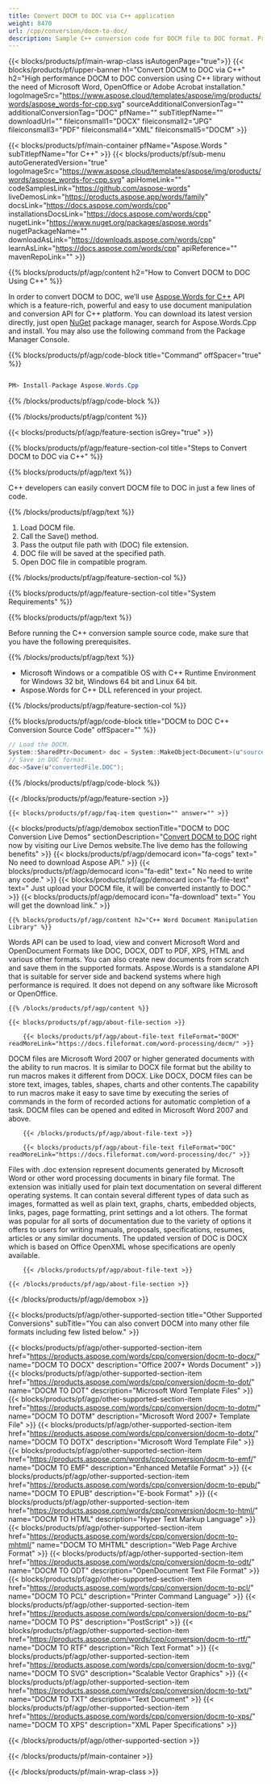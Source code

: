 ```yaml
---
title: Convert DOCM to DOC via C++ application 
weight: 8470
url: /cpp/conversion/docm-to-doc/ 
description: Sample C++ conversion code for DOCM file to DOC format. Programmers can use this example code for batch DOCM document to DOC conversion within any C++ Application.
---
```


{{< blocks/products/pf/main-wrap-class isAutogenPage="true">}}
{{< blocks/products/pf/upper-banner h1="Convert DOCM to DOC via C++" h2="High performance DOCM to DOC conversion using C++ library without the need of Microsoft Word, OpenOffice or Adobe Acrobat installation." logoImageSrc="https://www.aspose.cloud/templates/aspose/img/products/words/aspose_words-for-cpp.svg" sourceAdditionalConversionTag="" additionalConversionTag="DOC" pfName="" subTitlepfName="" downloadUrl="" fileiconsmall1="DOCX" fileiconsmall2="JPG" fileiconsmall3="PDF" fileiconsmall4="XML" fileiconsmall5="DOCM" >}}

{{< blocks/products/pf/main-container pfName="Aspose.Words " subTitlepfName="for C++" >}}
{{< blocks/products/pf/sub-menu autoGeneratedVersion="true" logoImageSrc="https://www.aspose.cloud/templates/aspose/img/products/words/aspose_words-for-cpp.svg" apiHomeLink="" codeSamplesLink="https://github.com/aspose-words" liveDemosLink="https://products.aspose.app/words/family" docsLink="https://docs.aspose.com/words/cpp" installationsDocsLink="https://docs.aspose.com/words/cpp" nugetLink="https://www.nuget.org/packages/aspose.words" nugetPackageName="" downloadAsLink="https://downloads.aspose.com/words/cpp" learnAsLink="https://docs.aspose.com/words/cpp" apiReference="" mavenRepoLink="" >}}

{{% blocks/products/pf/agp/content h2="How to Convert DOCM to DOC Using C++" %}}

 In order to convert DOCM to DOC, we’ll use
 [Aspose.Words for C++](https://products.aspose.com/words/cpp) 
 API which is a feature-rich, powerful and easy to use document manipulation and conversion API for C++ platform. You can download its latest version directly, just open
 [NuGet](https://www.nuget.org/packages/aspose.words) 
 package manager, search for
 Aspose.Words.Cpp 
 and install. You may also use the following command from the Package Manager Console.

{{% blocks/products/pf/agp/code-block title="Command" offSpacer="true" %}}

```cs

PM> Install-Package Aspose.Words.Cpp

```

{{% /blocks/products/pf/agp/code-block %}}

{{% /blocks/products/pf/agp/content %}}

{{< blocks/products/pf/agp/feature-section isGrey="true" >}}

{{% blocks/products/pf/agp/feature-section-col title="Steps to Convert DOCM to DOC via C++" %}}

{{% blocks/products/pf/agp/text %}}

 C++ developers can easily convert DOCM file to DOC in just a few lines of code.

{{% /blocks/products/pf/agp/text %}}

1.  Load DOCM file.
1.  Call the Save() method.
1.  Pass the output file path with (DOC) file extension.
1.  DOC file will be saved at the specified path.
1.  Open DOC file in compatible program.

{{% /blocks/products/pf/agp/feature-section-col %}}

{{% blocks/products/pf/agp/feature-section-col title="System Requirements" %}}

{{% blocks/products/pf/agp/text %}}

 Before running the C++ conversion sample source code, make sure that you have the following prerequisites.

{{% /blocks/products/pf/agp/text %}}

  - Microsoft Windows or a compatible OS with C++ Runtime Environment for Windows 32 bit, Windows 64 bit and Linux 64 bit.
  - Aspose.Words for C++ DLL referenced in your project.

{{% /blocks/products/pf/agp/feature-section-col %}}

{{% blocks/products/pf/agp/code-block title="DOCM to DOC C++ Conversion Source Code" offSpacer="" %}}

```cs
// Load the DOCM.
System::SharedPtr<Document> doc = System::MakeObject<Document>(u"sourceFile.docm");
// Save in DOC format.
doc->Save(u"convertedFile.DOC");

```

{{% /blocks/products/pf/agp/code-block %}}

{{< /blocks/products/pf/agp/feature-section >}}

    {{< blocks/products/pf/agp/faq-item question="" answer="" >}}
 

<!-- aboutfile Starts -->

{{< blocks/products/pf/agp/demobox sectionTitle="DOCM to DOC Conversion Live Demos" sectionDescription="[Convert DOCM to DOC](https://products.aspose.app/words/conversion/docm-to-doc) right now by visiting our Live Demos website.The live demo has the following benefits" >}}
        {{< blocks/products/pf/agp/democard icon="fa-cogs" text=" No need to download Aspose API." >}}
        {{< blocks/products/pf/agp/democard icon="fa-edit" text=" No need to write any code." >}}
        {{< blocks/products/pf/agp/democard icon="fa-file-text" text=" Just upload your DOCM file, it will be converted instantly to DOC." >}}
        {{< blocks/products/pf/agp/democard icon="fa-download" text=" You will get the download link." >}}

    {{% blocks/products/pf/agp/content h2="C++ Word Document Manipulation Library" %}}

 Words API can be used to load, view and convert Microsoft Word and OpenDocument Formats like DOC, DOCX, ODT to PDF, XPS, HTML and various other formats. You can also create new documents from scratch and save them in the supported formats. Aspose.Words is a standalone API that is suitable for server side and backend systems where high performance is required. It does not depend on any software like Microsoft or OpenOffice. ‎



    {{% /blocks/products/pf/agp/content %}}

    {{< blocks/products/pf/agp/about-file-section >}}

        {{< blocks/products/pf/agp/about-file-text fileFormat="DOCM" readMoreLink="https://docs.fileformat.com/word-processing/docm/" >}}

DOCM files are Microsoft Word 2007 or higher generated documents with the ability to run macros. It is similar to DOCX file format but the ability to run macros makes it different from DOCX. Like DOCX, DOCM files can be store text, images, tables, shapes, charts and other contents.The capability to run macros make it easy to save time by executing the series of commands in the form of recorded actions for automatic completion of a task. DOCM files can be opened and edited in Microsoft Word 2007 and above.


        {{< /blocks/products/pf/agp/about-file-text >}}

        {{< blocks/products/pf/agp/about-file-text fileFormat="DOC" readMoreLink="https://docs.fileformat.com/word-processing/doc/" >}}

Files with .doc extension represent documents generated by Microsoft Word or other word processing documents in binary file format. The extension was initially used for plain text documentation on several different operating systems. It can contain several different types of data such as images, formatted as well as plain text, graphs, charts, embedded objects, links, pages, page formatting, print settings and a lot others. The format was popular for all sorts of documentation due to the variety of options it offers to users for writing manuals, proposals, specifications, resumes, articles or any similar documents. The updated version of DOC is DOCX which is based on Office OpenXML whose specifications are openly available.


        {{< /blocks/products/pf/agp/about-file-text >}}

    {{< /blocks/products/pf/agp/about-file-section >}}

{{< /blocks/products/pf/agp/demobox >}}

<!-- aboutfile Ends -->

{{< blocks/products/pf/agp/other-supported-section title="Other Supported Conversions" subTitle="You can also convert DOCM into many other file formats including few listed below." >}}

{{< blocks/products/pf/agp/other-supported-section-item href="https://products.aspose.com/words/cpp/conversion/docm-to-docx/" name="DOCM TO DOCX" description="Office 2007+ Words Document" >}}
{{< blocks/products/pf/agp/other-supported-section-item href="https://products.aspose.com/words/cpp/conversion/docm-to-dot/" name="DOCM TO DOT" description="Microsoft Word Template Files" >}}
{{< blocks/products/pf/agp/other-supported-section-item href="https://products.aspose.com/words/cpp/conversion/docm-to-dotm/" name="DOCM TO DOTM" description="Microsoft Word 2007+ Template File" >}}
{{< blocks/products/pf/agp/other-supported-section-item href="https://products.aspose.com/words/cpp/conversion/docm-to-dotx/" name="DOCM TO DOTX" description="Microsoft Word Template File" >}}
{{< blocks/products/pf/agp/other-supported-section-item href="https://products.aspose.com/words/cpp/conversion/docm-to-emf/" name="DOCM TO EMF" description="Enhanced Metafile Format" >}}
{{< blocks/products/pf/agp/other-supported-section-item href="https://products.aspose.com/words/cpp/conversion/docm-to-epub/" name="DOCM TO EPUB" description="E-book Format" >}}
{{< blocks/products/pf/agp/other-supported-section-item href="https://products.aspose.com/words/cpp/conversion/docm-to-html/" name="DOCM TO HTML" description="Hyper Text Markup Language" >}}
{{< blocks/products/pf/agp/other-supported-section-item href="https://products.aspose.com/words/cpp/conversion/docm-to-mhtml/" name="DOCM TO MHTML" description="Web Page Archive Format" >}}
{{< blocks/products/pf/agp/other-supported-section-item href="https://products.aspose.com/words/cpp/conversion/docm-to-odt/" name="DOCM TO ODT" description="OpenDocument Text File Format" >}}
{{< blocks/products/pf/agp/other-supported-section-item href="https://products.aspose.com/words/cpp/conversion/docm-to-pcl/" name="DOCM TO PCL" description="Printer Command Language" >}}
{{< blocks/products/pf/agp/other-supported-section-item href="https://products.aspose.com/words/cpp/conversion/docm-to-ps/" name="DOCM TO PS" description="PostScript" >}}
{{< blocks/products/pf/agp/other-supported-section-item href="https://products.aspose.com/words/cpp/conversion/docm-to-rtf/" name="DOCM TO RTF" description="Rich Text Format" >}}
{{< blocks/products/pf/agp/other-supported-section-item href="https://products.aspose.com/words/cpp/conversion/docm-to-svg/" name="DOCM TO SVG" description="Scalable Vector Graphics" >}}
{{< blocks/products/pf/agp/other-supported-section-item href="https://products.aspose.com/words/cpp/conversion/docm-to-txt/" name="DOCM TO TXT" description="Text Document" >}}
{{< blocks/products/pf/agp/other-supported-section-item href="https://products.aspose.com/words/cpp/conversion/docm-to-xps/" name="DOCM TO XPS" description="XML Paper Specifications" >}}

{{< /blocks/products/pf/agp/other-supported-section >}}

{{< /blocks/products/pf/main-container >}}
    
{{< /blocks/products/pf/main-wrap-class >}}
